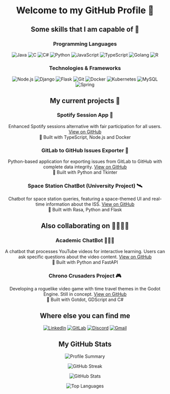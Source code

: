 <div align="center">
  
# Welcome to my GitHub Profile 👋

## Some skills that I am capable of 🔧

### Programming Languages

![Java](https://img.shields.io/badge/Java-ED8B00?style=for-the-badge&logo=openjdk&logoColor=white)
![C](https://img.shields.io/badge/C-00599C?style=for-the-badge&logo=c&logoColor=white)
![C#](https://img.shields.io/badge/C%23-239120?style=for-the-badge&logo=c-sharp&logoColor=white)
![Python](https://img.shields.io/badge/Python-14354C?style=for-the-badge&logo=python&logoColor=white)
![JavaScript](https://img.shields.io/badge/JavaScript-F7DF1E?style=for-the-badge&logo=javascript&logoColor=black)
![TypeScript](https://img.shields.io/badge/TypeScript-007ACC?style=for-the-badge&logo=typescript&logoColor=white)
![Golang](https://img.shields.io/badge/Go-00ADD8?style=for-the-badge&logo=go&logoColor=white)
![R](https://img.shields.io/badge/R-276DC3?style=for-the-badge&logo=r&logoColor=white)

### Technologies & Frameworks

![Node.js](https://img.shields.io/badge/Node.js-6DA55F?logo=node.js&logoColor=white)
![Django](https://img.shields.io/badge/Django-%23092E20.svg?logo=django&logoColor=white)
![Flask](https://img.shields.io/badge/Flask-000?logo=flask&logoColor=fff)
![Git](https://img.shields.io/badge/Git-F05032?logo=git&logoColor=fff)
![Docker](https://img.shields.io/badge/Docker-2496ED?logo=docker&logoColor=fff)
![Kubernetes](https://img.shields.io/badge/Kubernetes-326CE5?logo=kubernetes&logoColor=fff)
![MySQL](https://img.shields.io/badge/MySQL-4479A1?logo=mysql&logoColor=fff)
![Spring](https://img.shields.io/badge/Spring%20Boot-6DB33F?logo=springboot&logoColor=fff)

## My current projects 🔭

### Spotify Session App 🎵
Enhanced Spotify sessions alternative with fair participation for all users. [View on GitHub](https://github.com/Dominicdaniel86/Spotify-Session-App)  
🔧 Built with TypeScript, Node.js and Docker

### GitLab to GitHub Issues Exporter 📃
Python-based application for exporting issues from GitLab to GitHub with complete data integrity. [View on GitHub](https://github.com/Dominicdaniel86/GitLab-to-GitHub-Issues-Exporter)  
🔧 Built with Python and Tkinter

### Space Station ChatBot (University Project) 🛰️
Chatbot for space station queries, featuring a space-themed UI and real-time information about the ISS. [View on GitHub](https://github.com/Dominicdaniel86/Space-Station-Chatbot)  
🔧 Built with Rasa, Python and Flask

## Also collaborating on 🫱🏻‍🫲🏻

### Academic ChatBot 👨🏻‍🎓
A chatbot that processes YouTube videos for interactive learning. Users can ask specific questions about the video content. [View on GitHub](https://github.com/dneumnn/AcademicChatBot)  
🔧 Built with Python and FastAPI

### Chrono Crusaders Project 🎮
Developing a roguelike video game with time travel themes in the Godot Engine. Still in concept. [View on GitHub](https://github.com/Chrono-Crusaders/Chrono-Crusaders-Project)  
🔧 Built with Gotdot, GDScript and C#

## Where else you can find me

[![LinkedIn](https://img.shields.io/badge/LinkedIn-0077B5?style=for-the-badge&logo=linkedin&logoColor=white)](https://www.linkedin.com/in/dominic-daniel-kr%C3%A4mer-56a40a248/)
[![GitLab](https://img.shields.io/badge/GitLab-330F63?style=for-the-badge&logo=gitlab&logoColor=white)](https://gitlab.com/Dominicdaniel86)
[![Discord](https://img.shields.io/badge/Discord-7289DA?style=for-the-badge&logo=discord&logoColor=white)](https://discord.com/users/derobamaimkampfpanzer/)
[![Gmail](https://img.shields.io/badge/Gmail-D14836?style=for-the-badge&logo=gmail&logoColor=white)](mailto:dominicdaniel3107@gmail.com)

## My GitHub Stats

![Profile Summary](http://github-profile-summary-cards.vercel.app/api/cards/profile-details?username=dominicdaniel86&theme=transparent)

![GitHub Streak](https://github-readme-streak-stats.herokuapp.com/?user=dominicdaniel86&theme=transparent&hide_border=true)

![GitHub Stats](http://github-profile-summary-cards.vercel.app/api/cards/stats?username=dominicdaniel86&theme=transparent)

![Top Languages](https://github-readme-stats.vercel.app/api/top-langs/?username=dominicdaniel86&layout=compact&theme=transparent&langs_count=10&hide_border=true)


</div>
